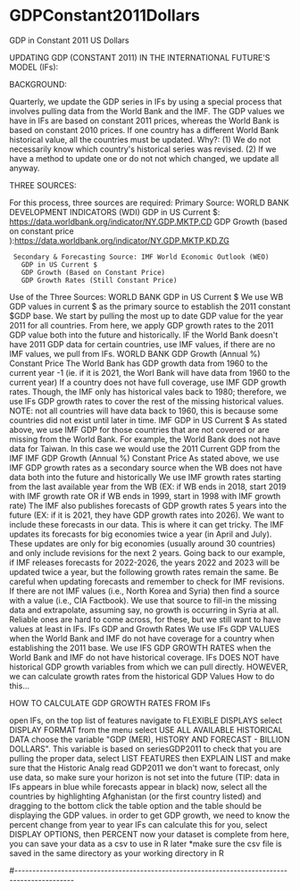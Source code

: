 # GDPConstant2011Dollars
GDP in Constant 2011 US Dollars

UPDATING GDP (CONSTANT 2011) IN THE INTERNATIONAL FUTURE'S MODEL (IFs):

BACKGROUND:

  Quarterly, we update the GDP series in IFs by using a special process that involves pulling data from the World Bank and the IMF.
  The GDP values we have in IFs are based on constant 2011 prices, whereas the World Bank is based on constant 2010 prices.
  If one country has a different World Bank historical value, all the countries must be updated.
    Why?: (1) We do not necessarily know which country's historical series was revised. (2) If we have a method to update one or do not not which changed, we update all anyway.

THREE SOURCES:

  For this process, three sources are required:
     Primary Source: WORLD BANK DEVELOPMENT INDICATORS (WDI)
       GDP in US Current $:  https://data.worldbank.org/indicator/NY.GDP.MKTP.CD
       GDP Growth (based on constant price ):https://data.worldbank.org/indicator/NY.GDP.MKTP.KD.ZG

     Secondary & Forecasting Source: IMF World Economic Outlook (WEO)
       GDP in US Current $
       GDP Growth (Based on Constant Price)
       GDP Growth Rates (Still Constant Price)

  Use of the Three Sources:
     WORLD BANK GDP in US Current $
       We use WB GDP values in current $ as the primary source to establish the 2011 constant $GDP base.
       We start by pulling the most up to date GDP value for the year 2011 for all countries.
       From here, we apply GDP growth rates to the 2011 GDP value both into the future and historically.
       IF the World Bank doesn't have 2011 GDP data for certain countries, use IMF values, if there are no IMF values, we pull from IFs.
     WORLD BANK GDP Growth (Annual %) Constant Price
       The World Bank has GDP growth data from 1960 to the current year -1 (ie. if it is 2021, the Worl Bank will have data from 1960 to the current year)
       If a country does not have full coverage, use IMF GDP growth rates. Though, the IMF only has historical vales back to 1980; therefore, we use IFs GDP growth rates to cover the rest of the missing historical values.
       NOTE: not all countries will have data back to 1960, this is because some countries did not exist until later in time. 
     IMF GDP in US Current $
       As stated above, we use IMF GDP for those countries that are not covered or are missing from the World Bank. 
       For example, the World Bank does not have data for Taiwan. In this case we would use the 2011 Current GDP from the IMF
     IMF GDP Growth (Annual %) Constant Price
       As stated above, we use IMF GDP growth rates as a secondary source when the WB does not have data both into the future and historically
       We use IMF growth rates starting from the last available year from the WB (EX: if WB ends in 2018, start 2019 with IMF growth rate OR if WB ends in        1999, start in 1998 with IMF growth rate)
       The IMF also publishes forecasts of GDP growth rates 5 years into the future (EX: if it is 2021, they have GDP growth rates into 2026). We want to          include these forecasts in our data. This is where it can get tricky. The IMF updates its forecasts for big economies twice a year (in April and            July). 
       These updates are only for big economies (usually around 30 countries) and only include revisions for the next 2 years. 
       Going back to our example, if IMF releases forecasts for 2022-2026, the years 2022 and 2023 will be updated twice a year, but the following growth          rates remain the same.
       Be careful when updating forecasts and remember to check for IMF revisions. 
       If there are not IMF values (i.e., North Korea and Syria) then find a source with a value (i.e., CIA Factbook). We use that source to fill-in the          missing data and extrapolate, assuming say, no growth is occurring in Syria at all. Reliable ones are hard to come across, for these, but we still          want to have values at least in IFs.
     IFs GDP and Growth Rates
       We use IFs GDP VALUES when the World Bank and IMF do not have coverage for a country when establishing the 2011 base.
       We use IFS GDP GROWTH RATES when the World Bank and IMF do not have historical coverage.
       IFs DOES NOT have historical GDP growth variables from which we can pull directly.
       HOWEVER, we can calculate growth rates from the historical GDP Values
       How to do this...

HOW TO CALCULATE GDP GROWTH RATES FROM IFs

  open IFs, on the top list of features navigate to FLEXIBLE DISPLAYS 
  select DISPLAY FORMAT from the menu
  select USE ALL AVAILABLE HISTORICAL DATA
  choose the variable "GDP (MER), HISTORY AND FORECAST - BILLION DOLLARS". This variable is based on seriesGDP2011
  to check that you are pulling the proper data, select LIST FEATURES then EXPLAIN LIST and make sure that the Historic Analg read GDP2011
  we don't want to forecast, only use data, so make sure your horizon is not set into the future (TIP: data in IFs appears in blue while forecasts appear     in black)
  now, select all the countries by highlighting Afghanistan (or the first country listed) and dragging to the bottom
  click the table option and the table should be displaying the GDP values.
  in order to get GDP growth, we need to know the percent change from year to year
  IFs can calculate this for you, select DISPLAY OPTIONS, then PERCENT
  now your dataset is complete
  from here, you can save your data as a csv to use in R later *make sure the csv file is saved in the same directory as your working directory in R

#----------------------------------------------------------------------------------------------
